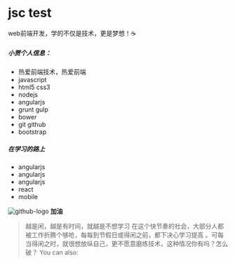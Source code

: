 # jsc test
web前端开发，学的不仅是技术，更是梦想！:coffee:
##### 小贾个人信息：
  - 热爱前端技术，热爱前端
  - javascript
  - html5 css3
  - nodejs
  - angularjs
  - grunt gulp
  - bower
  - git github
  - bootstrap

##### 在学习的路上
* angularjs
* angularjs
* angularjs
* react
* mobile

![github-logo](https://ss0.baidu.com/6ONWsjip0QIZ8tyhnq/it/u=3001304778,4021565056&fm=96)
**加油**
> 越是闲，越是有时间，就越是不想学习
> 在这个快节奏的社会，大部分人都被工作折腾个够呛，每每到节假日或得闲之前，都下决心学习提高
> 。可每当得闲之时，就很想放纵自己，更不愿意磨练技术，这种情况你有吗？怎么破？
You can also:




